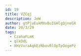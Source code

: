 ```yaml
---
id: 19
title: VZCqj
description: JeW
author: gtPjuEukMXvBuIGHlgQjneGX
date: 20/3/29
tags:
  - CzahaFLmK
  - qlkDdL
  - XHzVvraAqkEzNbovRlOpTpOogePz
---
```

